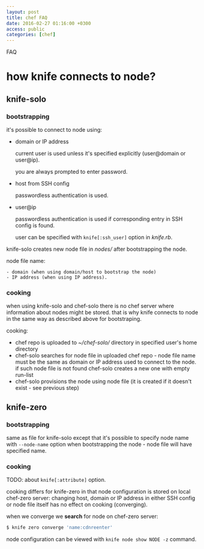 ```yaml
---
layout: post
title: chef FAQ
date: 2016-02-27 01:16:00 +0300
access: public
categories: [chef]
---
```


FAQ

<!-- more -->

# how knife connects to node?

## knife-solo

### bootstrapping

  it's possible to connect to node using:

  - domain or IP address

    current user is used unless it's specified explicitly
    (user@domain or user@ip).

    you are always prompted to enter password.

  - host from SSH config

    passwordless authentication is used.

  - user@ip

    passwordless authentication is used if
    corresponding entry in SSH config is found.

    user can be specified with `knife[:ssh_user]` option in _knife.rb_.

  knife-solo creates new node file in _nodes/_ after bootstrapping the node.

  node file name:

    - domain (when using domain/host to bootstrap the node)
    - IP address (when using IP address).

### cooking

  when using knife-solo and chef-solo there is no chef server where
  information about nodes might be stored.
  that is why knife connects to node in the same way as described above
  for bootstraping.

  cooking:

  - chef repo is uploaded to _~/chef-solo/_ directory in
    specified user's home directory
  - chef-solo searches for node file in uploaded chef repo -
    node file name must be the same as domain or IP address used
    to connect to the node. if such node file is not found
    chef-solo creates a new one with empty run-list
  - chef-solo provisions the node using node file
    (it is created if it doesn't exist - see previous step)

## knife-zero

### bootstrapping

  same as file for knife-solo except that it's possible to specify
  node name with `--node-name` option when bootstrapping the node -
  node file will have specified name.

### cooking

  TODO: about `knife[:attribute]` option.

  cooking differs for knife-zero in that node configuration is stored on
  local chef-zero server: changing host, domain or IP address in either
  SSH config or node file itself has no effect on cooking (converging).

  when we converge we **search** for node on chef-zero server:

  ```sh
  $ knife zero converge 'name:cdnreenter'
  ```

  node configuration can be viewed with `knife node show NODE -z` command.
